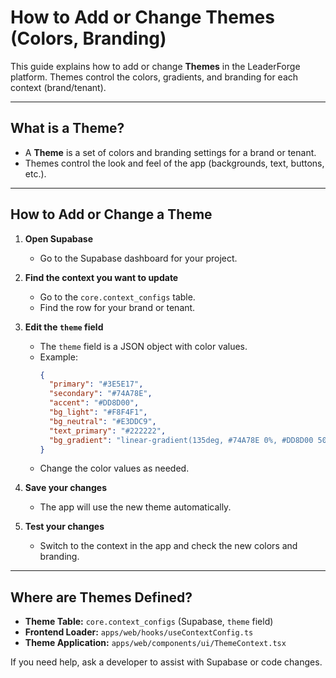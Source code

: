 # How to Add or Change Themes (Colors, Branding)

This guide explains how to add or change **Themes** in the LeaderForge platform. Themes control the colors, gradients, and branding for each context (brand/tenant).

---

## What is a Theme?
- A **Theme** is a set of colors and branding settings for a brand or tenant.
- Themes control the look and feel of the app (backgrounds, text, buttons, etc.).

---

## How to Add or Change a Theme

1. **Open Supabase**
   - Go to the Supabase dashboard for your project.

2. **Find the context you want to update**
   - Go to the `core.context_configs` table.
   - Find the row for your brand or tenant.

3. **Edit the `theme` field**
   - The `theme` field is a JSON object with color values.
   - Example:
     ```json
     {
       "primary": "#3E5E17",
       "secondary": "#74A78E",
       "accent": "#DD8D00",
       "bg_light": "#F8F4F1",
       "bg_neutral": "#E3DDC9",
       "text_primary": "#222222",
       "bg_gradient": "linear-gradient(135deg, #74A78E 0%, #DD8D00 50%, #3E5E17 100%)"
     }
     ```
   - Change the color values as needed.

4. **Save your changes**
   - The app will use the new theme automatically.

5. **Test your changes**
   - Switch to the context in the app and check the new colors and branding.

---

## Where are Themes Defined?
- **Theme Table:** `core.context_configs` (Supabase, `theme` field)
- **Frontend Loader:** `apps/web/hooks/useContextConfig.ts`
- **Theme Application:** `apps/web/components/ui/ThemeContext.tsx`

If you need help, ask a developer to assist with Supabase or code changes.